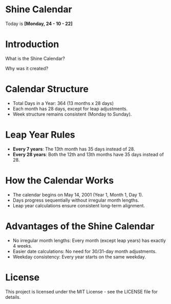 # Shine Calendar

Today is **[Monday, 24 - 10 - 22]**

# Introduction
What is the Shine Calendar?

Why was it created?

# Calendar Structure
* Total Days in a Year: 364 (13 months x 28 days)
* Each month has 28 days, except for leap adjustments.
* Week structure remains consistent (Monday to Sunday).

# Leap Year Rules
* **Every 7 years**: The 13th month has 35 days instead of 28.
* **Every 28 years**: Both the 12th and 13th months have 35 days instead of 28.

# How the Calendar Works
* The calendar begins on May 14, 2001 (Year 1, Month 1, Day 1).
* Days progress sequentially without irregular month lengths.
* Leap year calculations ensure consistent long-term alignment.

# Advantages of the Shine Calendar
* No irregular month lengths: Every month (except leap years) has exactly 4 weeks.
* Easier date calculations: No need for 30/31-day month adjustments.
* Weekday consistency: Every year starts on the same weekday.

# License
This project is licensed under the MIT License - see the LICENSE file for details.